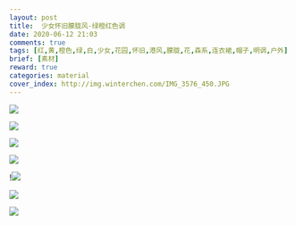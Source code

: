 ```yaml
---
layout: post
title:  少女怀旧朦胧风-绿橙红色调
date: 2020-06-12 21:03
comments: true
tags: [红,黄,橙色,绿,白,少女,花园,怀旧,港风,朦胧,花,森系,连衣裙,帽子,明调,户外]
brief: [素材]
reward: true
categories: material
cover_index: http://img.winterchen.com/IMG_3576_450.JPG
---
```


![](http://img.winterchen.com/IMG_3570.JPG)

![](http://img.winterchen.com/IMG_3571.JPG)

![](http://img.winterchen.com/IMG_3572.JPG)

![](http://img.winterchen.com/IMG_3573.JPG)

!![](http://img.winterchen.com/IMG_3574.JPG)

![](http://img.winterchen.com/IMG_3575.JPG)

![](http://img.winterchen.com/IMG_3576.JPG)



